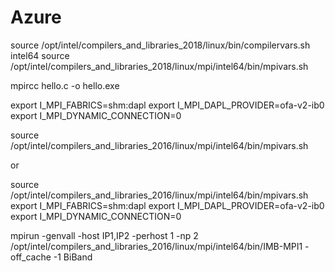 # Azure


source  /opt/intel/compilers_and_libraries_2018/linux/bin/compilervars.sh intel64
source  /opt/intel/compilers_and_libraries_2018/linux/mpi/intel64/bin/mpivars.sh 

mpircc hello.c -o hello.exe

export I_MPI_FABRICS=shm:dapl
export I_MPI_DAPL_PROVIDER=ofa-v2-ib0
export I_MPI_DYNAMIC_CONNECTION=0 

source /opt/intel/compilers_and_libraries_2016/linux/mpi/intel64/bin/mpivars.sh


or

source /opt/intel/compilers_and_libraries_2016/linux/mpi/intel64/bin/mpivars.sh
export I_MPI_FABRICS=shm:dapl
export I_MPI_DAPL_PROVIDER=ofa-v2-ib0
export I_MPI_DYNAMIC_CONNECTION=0

mpirun -genvall -host IP1,IP2   -perhost 1 -np 2 /opt/intel/compilers_and_libraries_2016/linux/mpi/intel64/bin/IMB-MPI1 -off_cache -1 BiBand

